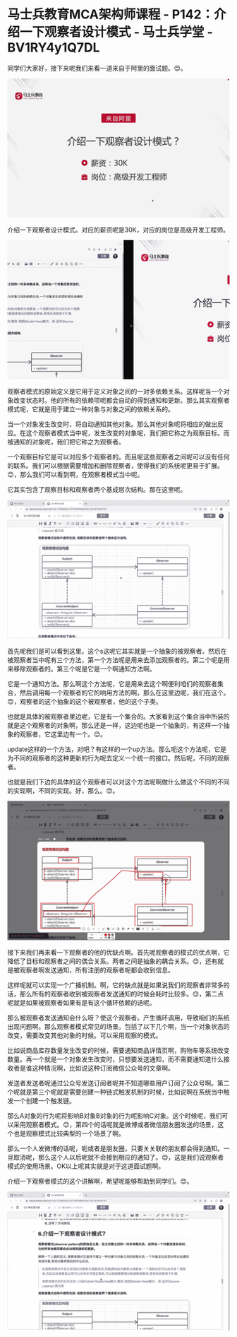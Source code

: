# 马士兵教育MCA架构师课程 - P142：介绍一下观察者设计模式 - 马士兵学堂 - BV1RY4y1Q7DL

同学们大家好，接下来呢我们来看一道来自于阿里的面试题。😊。

![](img/144a0c2a8a2b1c971fe7eb58b51ca488_1.png)

介绍一下观察者设计模式。对应的薪资呢是30K，对应的岗位是高级开发工程师。

![](img/144a0c2a8a2b1c971fe7eb58b51ca488_3.png)

观察者模式的原始定义是它用于定义对象之间的一对多依赖关系。这样呢当一个对象改变状态时。他的所有的依赖项呢都会自动的得到通知和更新。那么其实观察者模式呢，它就是用于建立一种对象与对象之间的依赖关系的。

当一个对象发生改变时，将自动通知其他对象。那么其他对象呢将相应的做出反应。在这个观察者模式当中呢，发生改变的对象呢，我们把它称之为观察目标。而被通知的对象呢，我们把它称之为观察者。

一个观察目标它是可以对应多个观察者的。而且呢这些观察者之间呢可以没有任何的联系。我们可以根据需要增加和删除观察者，使得我们的系统呢更易于扩展。😊，那么我们可以看到啊，在观察者模式当中呢。

它其实包含了观察目标和观察者两个基成层次结构。那在这里呢。

![](img/144a0c2a8a2b1c971fe7eb58b51ca488_5.png)

首先呢我们是可以看到这里。这个s这呢它其实就是一个抽象的被观察者。然后在被观察者当中呢有三个方法，第一个方法呢是用来去添加观察者的。第二个呢是用来移除观察者的。第三个呢是它是一个啊通知方法啊。

它是一个通知方法。那么啊这个方法呢，它是用来去这个啊便利咱们的观察者集合，然后调用每一个观察者的它的响用方法的啊，那么在这里边呢，我们在这个。😊，观察者的这个抽象的这个被观察者，他的这个子类。

也就是具体的被观察者里边呢，它是有一个集合的。大家看到这个集合当中所装的就是这个观察者的对象啊，那么还是一样，这边呢也是一个抽象的，有这样一个抽象的观察者，它这里边有一个。😊。

update这样的一个方法，对吧？有这样的一个up方法。那么呃这个方法呢，它是为不同的观察者的这种更新的行为呢去定义一个统一的接口。然后呢，不同的观察者。

也就是我们下边的具体的这个观察者可以对这个方法呢啊做什么做这个不同的不同的实现啊，不同的实现。好，那么。😊。



![](img/144a0c2a8a2b1c971fe7eb58b51ca488_7.png)

接下来我们再来看一下观察者的他的优缺点啊。首先呢观察者的模式的优点啊，它降低了目标和观察者之间的偶合关系。两者之间是抽象的耦合关系。😊，还有就是被观察者啊发送通知，所有注册的观察者呢都会收到信息。

这样呢就可以实现一个广播机制。啊，它的缺点就是如果说我们的观察者非常多的话，那么所有的观察者收到被观察者发送通知的时候会耗时比较多。😊，第二点呢就是如果被观察者如果有是有这个循环依赖的话呢。

那么被观察者发送通知会什么呀？使这个观察者。产生循环调用，导致咱们的系统出现问题啊。那么观察者模式常见的场景。包括了以下几个啊，当一个对象状态的改变，需要改变其他对象的时候。可以采用观察的模式。

比如说商品库存数量发生改变的时候，需要通知商品详情页啊，购物车等系统改变数量。再一个就是一个对象发生改变时，只想要发送通知，而不需要通知道什么接收者是谁这种情况啊，比如说这种订阅微信公众号的文章啊。

发送者发送者呢通过公众号发送订阅者呢并不知道哪些用户订阅了公众号啊。第二个呢就是第三个呢就是需要创建一种链式触发机制的时候，比如说啊在系统当中触发一个创建一个触发链。

那么A对象的行为呢将影响B对象B对象的行为呢影响C对象。这个时候呢，我们可以采用观察者模式。😊，第四个的话呢就是微博或者微信朋友圈发送的场景，这个也是观察模式比较典型的一个场景了啊。

那么一个人发微博的话呢，呃或者是朋友圈，只要关关联的朋友都会得到通知。一旦取消呢，那么这个人以后呢就不会接到相应的通知了。😊，这是我们说观察者模式的使用场景。OK以上呢其实就是对于这道面试题啊。

介绍一下观察者模式的这个讲解啊，希望呢能够帮助到同学们。😊。

![](img/144a0c2a8a2b1c971fe7eb58b51ca488_9.png)